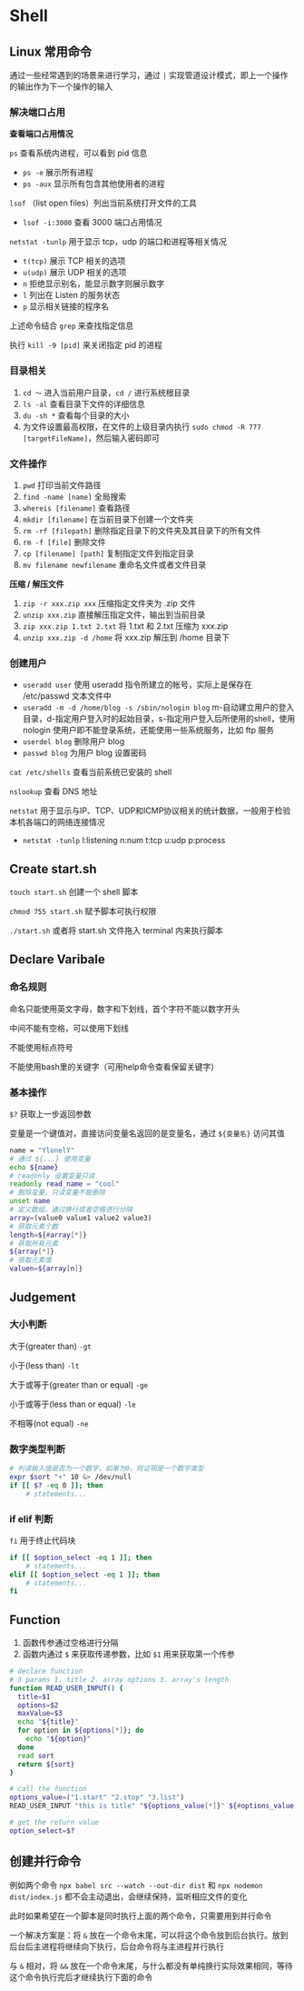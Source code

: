 # Shell

## Linux 常用命令

通过一些经常遇到的场景来进行学习，通过 `|` 实现管道设计模式，即上一个操作的输出作为下一个操作的输入

### 解决端口占用



**查看端口占用情况**

`ps` 查看系统内进程，可以看到 pid 信息

- `ps -e` 展示所有进程
- `ps -aux` 显示所有包含其他使用者的进程

`lsof` （list open files）列出当前系统打开文件的工具

- `lsof -i:3000` 查看 3000 端口占用情况

`netstat -tunlp` 用于显示 tcp，udp 的端口和进程等相关情况

- `t(tcp)` 展示 TCP 相关的选项
- `u(udp)` 展示 UDP 相关的选项
- `n` 拒绝显示别名，能显示数字则展示数字
- `l` 列出在 Listen 的服务状态
- `p` 显示相关链接的程序名 

上述命令结合 `grep` 来查找指定信息

执行 `kill -9 [pid]` 来关闭指定 pid 的进程



### 目录相关

1. `cd ～` 进入当前用户目录，`cd /` 进行系统根目录
2. `ls -al` 查看目录下文件的详细信息
3. `du -sh *` 查看每个目录的大小
4. 为文件设置最高权限，在文件的上级目录内执行 `sudo chmod -R 777 [targetFileName]`，然后输入密码即可

### 文件操作

1. `pwd` 打印当前文件路径
2. `find -name [name]` 全局搜索
3. `whereis [filename]` 查看路径
4. `mkdir [filename]` 在当前目录下创建一个文件夹
5. `rm -rf [filepath]` 删除指定目录下的文件夹及其目录下的所有文件
6. `rm -f [file]` 删除文件
7. `cp [filename] [path]` 复制指定文件到指定目录
8. `mv filename newfilename` 重命名文件或者文件目录

**压缩 / 解压文件**

1. `zip -r xxx.zip xxx` 压缩指定文件夹为 .zip 文件
2. `unzip xxx.zip` 直接解压指定文件，输出到当前目录
3. `zip xxx.zip 1.txt 2.txt` 将 1.txt 和 2.txt 压缩为 xxx.zip
4. `unzip xxx.zip -d /home` 将 xxx.zip 解压到 /home 目录下

### 创建用户

- `useradd user` 使用 useradd 指令所建立的帐号，实际上是保存在 /etc/passwd 文本文件中
- `useradd -m -d /home/blog -s /sbin/nologin blog` m-自动建立用户的登入目录，d-指定用户登入时的起始目录，s-指定用户登入后所使用的shell，使用 nologin 使用户即不能登录系统，还能使用一些系统服务，比如 ftp 服务
- `userdel blog` 删除用户 blog
- `passwd blog` 为用户 blog 设置密码

`cat /etc/shells` 查看当前系统已安装的 shell

`nslookup` 查看 DNS 地址

`netstat` 用于显示与IP、TCP、UDP和ICMP协议相关的统计数据，一般用于检验本机各端口的网络连接情况
- `netstat -tunlp` l:listening   n:num   t:tcp  u:udp  p:process


## Create start.sh

`touch start.sh` 创建一个 shell 脚本

`chmod 755 start.sh` 赋予脚本可执行权限

`./start.sh` 或者将 start.sh 文件拖入 terminal 内来执行脚本


## Declare Varibale

### 命名规则

命名只能使用英文字母，数字和下划线，首个字符不能以数字开头

中间不能有空格，可以使用下划线

不能使用标点符号

不能使用bash里的关键字（可用help命令查看保留关键字）

### 基本操作

`$?` 获取上一步返回参数

变量是一个键值对，直接访问变量名返回的是变量名，通过 `${变量名}` 访问其值

```sh
name = "YlonelY"
# 通过 ${...} 使用变量
echo ${name}
# readonly 设置变量只读
readonly read_name = "cool"
# 删除变量，只读变量不能删除
unset name
# 定义数组，通过换行或者空格进行分隔
array=(value0 value1 value2 value3)
# 获取元素个数
length=${#array[*]}
# 获取所有元素
${array[*]}
# 获取元素值
valuen=${array[n]}
```


## Judgement

### 大小判断

大于(greater than) `-gt`

小于(less than) `-lt` 

大于或等于(greater than or equal) `-ge`

小于或等于(less than or equal) `-le`

不相等(not equal) `-ne`

### 数字类型判断

```sh
# 判读输入值是否为一个数字，如果为0，则证明是一个数字类型
expr $sort "+" 10 &> /dev/null
if [[ $? -eq 0 ]]; then
	# statements...
```

### if elif 判断

`fi` 用于终止代码块

```sh
if [[ $option_select -eq 1 ]]; then
	# statements...
elif [[ $option_select -eq 1 ]]; then
	# statements...
fi
```


## Function

1. 函数传参通过空格进行分隔
2. 函数内通过 `$` 来获取传递参数，比如 `$1` 用来获取第一个传参

```sh
# declare function
# 3 params 1. title 2. array options 3. array's length
function READ_USER_INPUT() {
  title=$1
  options=$2
  maxValue=$3
  echo "${title}"
  for option in ${options[*]}; do
    echo "${option}"
  done
  read sort
  return ${sort}
}

# call the function
options_value=("1.start" "2.stop" "3.list")
READ_USER_INPUT "this is title" "${options_value[*]}" ${#options_value[*]}

# get the return value
option_select=$?
```

## 创建并行命令

例如两个命令 `npx babel src --watch --out-dir dist` 和 `npx nodemon dist/index.js` 都不会主动退出，会继续保持，监听相应文件的变化

此时如果希望在一个脚本是同时执行上面的两个命令，只需要用到并行命令

一个解决方案是：将 `&` 放在一个命令末尾，可以将这个命令放到后台执行。放到后台后主进程将继续向下执行，后台命令将与主进程并行执行

与 `&` 相对，将 `&&` 放在一个命令末尾，与什么都没有单纯换行实际效果相同，等待这个命令执行完后才继续执行下面的命令

